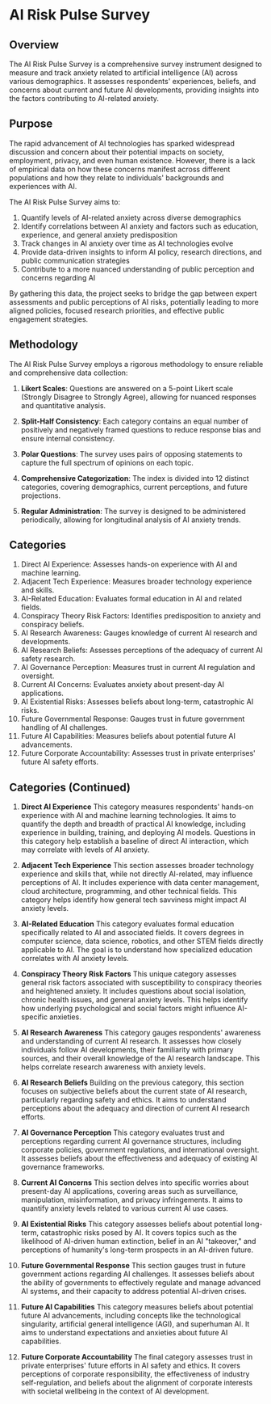 # AI Risk Pulse Survey

## Overview
The AI Risk Pulse Survey is a comprehensive survey instrument designed to measure and track anxiety related to artificial intelligence (AI) across various demographics. It assesses respondents' experiences, beliefs, and concerns about current and future AI developments, providing insights into the factors contributing to AI-related anxiety.

## Purpose
The rapid advancement of AI technologies has sparked widespread discussion and concern about their potential impacts on society, employment, privacy, and even human existence. However, there is a lack of empirical data on how these concerns manifest across different populations and how they relate to individuals' backgrounds and experiences with AI.

The AI Risk Pulse Survey aims to:
1. Quantify levels of AI-related anxiety across diverse demographics
2. Identify correlations between AI anxiety and factors such as education, experience, and general anxiety predisposition
3. Track changes in AI anxiety over time as AI technologies evolve
4. Provide data-driven insights to inform AI policy, research directions, and public communication strategies
5. Contribute to a more nuanced understanding of public perception and concerns regarding AI

By gathering this data, the project seeks to bridge the gap between expert assessments and public perceptions of AI risks, potentially leading to more aligned policies, focused research priorities, and effective public engagement strategies.

## Methodology
The AI Risk Pulse Survey employs a rigorous methodology to ensure reliable and comprehensive data collection:

1. **Likert Scales**: Questions are answered on a 5-point Likert scale (Strongly Disagree to Strongly Agree), allowing for nuanced responses and quantitative analysis.

2. **Split-Half Consistency**: Each category contains an equal number of positively and negatively framed questions to reduce response bias and ensure internal consistency.

3. **Polar Questions**: The survey uses pairs of opposing statements to capture the full spectrum of opinions on each topic.

4. **Comprehensive Categorization**: The index is divided into 12 distinct categories, covering demographics, current perceptions, and future projections.

5. **Regular Administration**: The survey is designed to be administered periodically, allowing for longitudinal analysis of AI anxiety trends.

## Categories
1. Direct AI Experience: Assesses hands-on experience with AI and machine learning.
2. Adjacent Tech Experience: Measures broader technology experience and skills.
3. AI-Related Education: Evaluates formal education in AI and related fields.
4. Conspiracy Theory Risk Factors: Identifies predisposition to anxiety and conspiracy beliefs.
5. AI Research Awareness: Gauges knowledge of current AI research and developments.
6. AI Research Beliefs: Assesses perceptions of the adequacy of current AI safety research.
7. AI Governance Perception: Measures trust in current AI regulation and oversight.
8. Current AI Concerns: Evaluates anxiety about present-day AI applications.
9. AI Existential Risks: Assesses beliefs about long-term, catastrophic AI risks.
10. Future Governmental Response: Gauges trust in future government handling of AI challenges.
11. Future AI Capabilities: Measures beliefs about potential future AI advancements.
12. Future Corporate Accountability: Assesses trust in private enterprises' future AI safety efforts.

## Categories (Continued)

1. **Direct AI Experience**
   This category measures respondents' hands-on experience with AI and machine learning technologies. It aims to quantify the depth and breadth of practical AI knowledge, including experience in building, training, and deploying AI models. Questions in this category help establish a baseline of direct AI interaction, which may correlate with levels of AI anxiety.

2. **Adjacent Tech Experience**
   This section assesses broader technology experience and skills that, while not directly AI-related, may influence perceptions of AI. It includes experience with data center management, cloud architecture, programming, and other technical fields. This category helps identify how general tech savviness might impact AI anxiety levels.

3. **AI-Related Education**
   This category evaluates formal education specifically related to AI and associated fields. It covers degrees in computer science, data science, robotics, and other STEM fields directly applicable to AI. The goal is to understand how specialized education correlates with AI anxiety levels.

4. **Conspiracy Theory Risk Factors**
   This unique category assesses general risk factors associated with susceptibility to conspiracy theories and heightened anxiety. It includes questions about social isolation, chronic health issues, and general anxiety levels. This helps identify how underlying psychological and social factors might influence AI-specific anxieties.

5. **AI Research Awareness**
   This category gauges respondents' awareness and understanding of current AI research. It assesses how closely individuals follow AI developments, their familiarity with primary sources, and their overall knowledge of the AI research landscape. This helps correlate research awareness with anxiety levels.

6. **AI Research Beliefs**
   Building on the previous category, this section focuses on subjective beliefs about the current state of AI research, particularly regarding safety and ethics. It aims to understand perceptions about the adequacy and direction of current AI research efforts.

7. **AI Governance Perception**
   This category evaluates trust and perceptions regarding current AI governance structures, including corporate policies, government regulations, and international oversight. It assesses beliefs about the effectiveness and adequacy of existing AI governance frameworks.

8. **Current AI Concerns**
   This section delves into specific worries about present-day AI applications, covering areas such as surveillance, manipulation, misinformation, and privacy infringements. It aims to quantify anxiety levels related to various current AI use cases.

9. **AI Existential Risks**
   This category assesses beliefs about potential long-term, catastrophic risks posed by AI. It covers topics such as the likelihood of AI-driven human extinction, belief in an AI "takeover," and perceptions of humanity's long-term prospects in an AI-driven future.

10. **Future Governmental Response**
    This section gauges trust in future government actions regarding AI challenges. It assesses beliefs about the ability of governments to effectively regulate and manage advanced AI systems, and their capacity to address potential AI-driven crises.

11. **Future AI Capabilities**
    This category measures beliefs about potential future AI advancements, including concepts like the technological singularity, artificial general intelligence (AGI), and superhuman AI. It aims to understand expectations and anxieties about future AI capabilities.

12. **Future Corporate Accountability**
    The final category assesses trust in private enterprises' future efforts in AI safety and ethics. It covers perceptions of corporate responsibility, the effectiveness of industry self-regulation, and beliefs about the alignment of corporate interests with societal wellbeing in the context of AI development.
